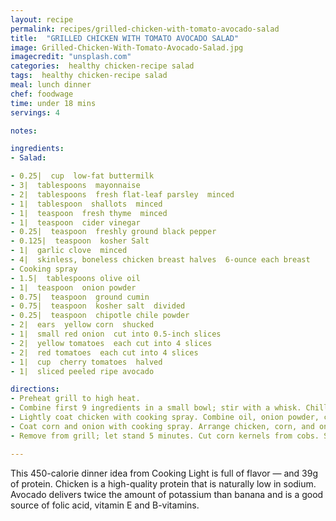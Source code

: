 ```yaml
---
layout: recipe
permalink: recipes/grilled-chicken-with-tomato-avocado-salad
title:  "GRILLED CHICKEN WITH TOMATO AVOCADO SALAD"
image: Grilled-Chicken-With-Tomato-Avocado-Salad.jpg
imagecredit: "unsplash.com"
categories:  healthy chicken-recipe salad
tags:  healthy chicken-recipe salad
meal: lunch dinner
chef: foodwage
time: under 18 mins
servings: 4

notes:

ingredients:
- Salad:

- 0.25|  cup  low-fat buttermilk
- 3|  tablespoons  mayonnaise
- 2|  tablespoons  fresh flat-leaf parsley  minced
- 1|  tablespoon  shallots  minced
- 1|  teaspoon  fresh thyme  minced
- 1|  teaspoon  cider vinegar
- 0.25|  teaspoon  freshly ground black pepper
- 0.125|  teaspoon  kosher Salt
- 1|  garlic clove  minced
- 4|  skinless, boneless chicken breast halves  6-ounce each breast
- Cooking spray
- 1.5|  tablespoons olive oil
- 1|  teaspoon  onion powder
- 0.75|  teaspoon  ground cumin
- 0.75|  teaspoon  kosher salt  divided
- 0.25|  teaspoon  chipotle chile powder
- 2|  ears  yellow corn  shucked
- 1|  small red onion  cut into 0.5-inch slices
- 2|  yellow tomatoes  each cut into 4 slices
- 2|  red tomatoes  each cut into 4 slices
- 1|  cup  cherry tomatoes  halved
- 1|  sliced peeled ripe avocado

directions:
- Preheat grill to high heat.
- Combine first 9 ingredients in a small bowl; stir with a whisk. Chill buttermilk mixture until ready to serve
- Lightly coat chicken with cooking spray. Combine oil, onion powder, cumin, 0.5 teaspoon salt, and chipotle; rub evenly over chicken.
- Coat corn and onion with cooking spray. Arrange chicken, corn, and onion on grill rack; grill 8 minutes or until done, turning chicken and onion once and corn occasionally.
- Remove from grill; let stand 5 minutes. Cut corn kernels from cobs. Slice chicken.

---
```


This 450-calorie dinner idea from Cooking Light is full of flavor — and 39g of protein. Chicken is a high-quality protein that is naturally low in sodium. Avocado delivers twice the amount of potassium than banana and is a good source of folic acid, vitamin E and B-vitamins.